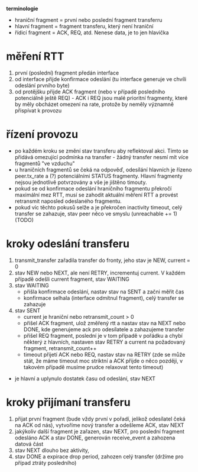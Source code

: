 
**terminologie**

- hraniční fragment = první nebo poslední fragment transferru
- hlavní fragment = fragment transferu, který není hraniční
- řídicí fragment = ACK, REQ, atd. Nenese data, je to jen hlavička

# měření RTT
1. první (poslední) fragment předán interface 
2. od interface přijde konfirmace odeslání (tu interface generuje ve chvíli odeslání prvního byte)
3. od protějšku přijde ACK fragment (nebo v případě posledního potenciálně ještě REQ) - ACK i REQ jsou malé prioritní fragmenty, které by měly obcházet omezení na rate, protože by neměly významně přispívat k provozu

# řízení provozu
  - po každém kroku se změní stav transferu aby reflektoval akci. Tímto se přidává omezující podmínka na transfer - žádný transfer nesmí mít více fragmentů "ve vzduchu"
  - u hraničních fragmentů se čeká na odpověď, odesílání hlavních je řízeno peer.tx_rate a (?) potenciálními STATUS fragmenty. Hlavní fragmenty nejsou jednotlivě potvrzovány a vše je jištěno timouty. 
  - pokud se od konfirmace odeslání hraničního fragmentu překročí maximální mez RTT, musí se zahodit aktuální měření RTT a provést retransmit naposled odeslaného fragmentu.
  - pokud víc těchto pokusů selže a je překročen inactivity timeout, celý transfer se zahazuje, stav peer něco ve smyslu (unreachable += 1) (TODO)

# kroky odeslání transferu
1. transmit_transfer zařadila transfer do fronty, jeho stav je NEW, current = 0
2. stav NEW nebo NEXT, ale není RETRY, incrementuj current. V každém případě odešli current fragment, stav WAITING
3. stav WAITING 
    - přišla konfirmace odeslání, nastav stav na SENT a začni měřit čas
    - konfirmace selhala (interface odmítnul fragment), celý transfer se zahazuje
4. stav SENT
    - current je hraniční nebo retransmit_count > 0
    - přišel ACK fragment, ulož změřený rtt a nastav stav na NEXT nebo DONE, kde generujeme ack pro odesílatele a zahazujeme transfer
    - přišel REQ fragment, poslední je v tom případě v pořádku a chybí některý z hlavních, nastaven stav RETRY a current na požadovaný fragment, retransmit_count++
    - timeout přijetí ACK nebo REQ, nastav stav na RETRY (zde se může stát, že máme timeout moc striktní a ACK přijde o něco později, v takovém případě musíme prudce relaxovat tento timeout)
  - je hlavní a uplynulo dostatek času od odeslání, stav NEXT

# kroky přijímaní transferu
1. přijat první fragment (bude vždy první v pořadí, jelikož odesílatel čeká na ACK od nás), vytvoříme nový transfer a odešleme ACK, stav NEXT
2. jakýkoliv další fragment je zařazen, stav NEXT, pro poslední fragment odesláno ACK a stav DONE, generován receive_event a zahozena datová část
3. stav NEXT dlouho bez aktivity, 
4. stav DONE a expirace drop period, zahozen celý transfer (držíme pro případ ztráty posledního)


